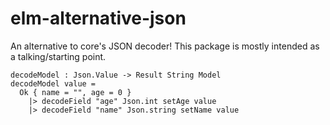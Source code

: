 # elm-alternative-json
An alternative to core's JSON decoder! This package is mostly intended as a talking/starting point.

```
decodeModel : Json.Value -> Result String Model
decodeModel value =
  Ok { name = "", age = 0 } 
    |> decodeField "age" Json.int setAge value
    |> decodeField "name" Json.string setName value
```
